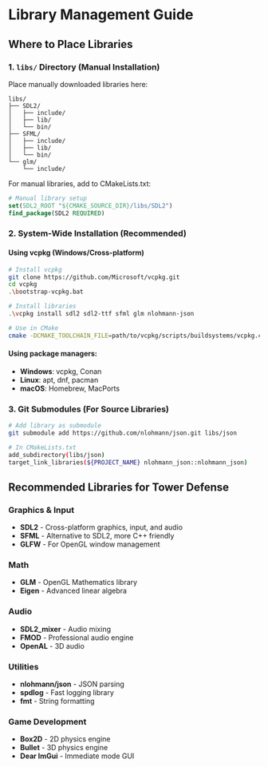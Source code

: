 # Library Management Guide

## Where to Place Libraries

### 1. `libs/` Directory (Manual Installation)
Place manually downloaded libraries here:
```
libs/
├── SDL2/
│   ├── include/
│   ├── lib/
│   └── bin/
├── SFML/
│   ├── include/
│   ├── lib/
│   └── bin/
└── glm/
    └── include/
```

For manual libraries, add to CMakeLists.txt:
```cmake
# Manual library setup
set(SDL2_ROOT "${CMAKE_SOURCE_DIR}/libs/SDL2")
find_package(SDL2 REQUIRED)
```

### 2. System-Wide Installation (Recommended)

#### Using vcpkg (Windows/Cross-platform)
```bash
# Install vcpkg
git clone https://github.com/Microsoft/vcpkg.git
cd vcpkg
.\bootstrap-vcpkg.bat

# Install libraries
.\vcpkg install sdl2 sdl2-ttf sfml glm nlohmann-json

# Use in CMake
cmake -DCMAKE_TOOLCHAIN_FILE=path/to/vcpkg/scripts/buildsystems/vcpkg.cmake ..
```

#### Using package managers:
- **Windows**: vcpkg, Conan
- **Linux**: apt, dnf, pacman
- **macOS**: Homebrew, MacPorts

### 3. Git Submodules (For Source Libraries)
```bash
# Add library as submodule
git submodule add https://github.com/nlohmann/json.git libs/json

# In CMakeLists.txt
add_subdirectory(libs/json)
target_link_libraries(${PROJECT_NAME} nlohmann_json::nlohmann_json)
```

## Recommended Libraries for Tower Defense

### Graphics & Input
- **SDL2** - Cross-platform graphics, input, and audio
- **SFML** - Alternative to SDL2, more C++ friendly
- **GLFW** - For OpenGL window management

### Math
- **GLM** - OpenGL Mathematics library
- **Eigen** - Advanced linear algebra

### Audio
- **SDL2_mixer** - Audio mixing
- **FMOD** - Professional audio engine
- **OpenAL** - 3D audio

### Utilities
- **nlohmann/json** - JSON parsing
- **spdlog** - Fast logging library
- **fmt** - String formatting

### Game Development
- **Box2D** - 2D physics engine
- **Bullet** - 3D physics engine
- **Dear ImGui** - Immediate mode GUI
